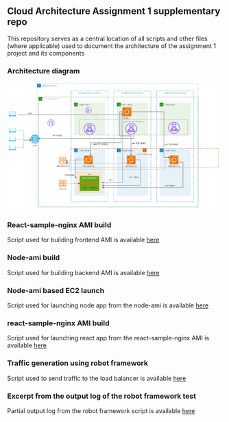 ## Cloud Architecture Assignment 1 supplementary repo
This repository serves as a central location of all scripts and other files (where applicable) used to document the architecture of the assignment 1 project and its components

### Architecture diagram
![Architecture diagram](./diagram.png)

### React-sample-nginx AMI build
Script used for building frontend AMI is available [here](./user-data-react-ami.sh)

### Node-ami build
Script used for building backend AMI is available [here](./user-data-node-ami.sh)

### Node-ami based EC2 launch
Script used for launching node app from the node-ami is available [here](./user-data-node-ami-launch.sh)

### react-sample-nginx AMI build
Script used for launching react app from the react-sample-nginx AMI is available [here](./user-data-react-sample-nginx-launch.sh)

### Traffic generation using robot framework
Script used to send traffic to the load balancer is available [here](./React.robot)

### Excerpt from the output log of the robot framework test
Partial output log from the robot framework script is available [here](./output.xml)
